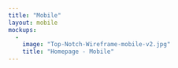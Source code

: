 ```yaml
---
title: "Mobile"
layout: mobile
mockups:
  -
    image: "Top-Notch-Wireframe-mobile-v2.jpg"
    title: "Homepage - Mobile"
---
```

